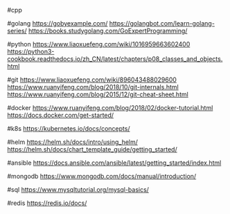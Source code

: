 #cpp


#golang
https://gobyexample.com/
https://golangbot.com/learn-golang-series/
https://books.studygolang.com/GoExpertProgramming/

#python
https://www.liaoxuefeng.com/wiki/1016959663602400
https://python3-cookbook.readthedocs.io/zh_CN/latest/chapters/p08_classes_and_objects.html

#git
https://www.liaoxuefeng.com/wiki/896043488029600
https://www.ruanyifeng.com/blog/2018/10/git-internals.html
https://www.ruanyifeng.com/blog/2015/12/git-cheat-sheet.html

#docker
https://www.ruanyifeng.com/blog/2018/02/docker-tutorial.html
https://docs.docker.com/get-started/

#k8s
https://kubernetes.io/docs/concepts/

#helm
https://helm.sh/docs/intro/using_helm/
https://helm.sh/docs/chart_template_guide/getting_started/

#ansible
https://docs.ansible.com/ansible/latest/getting_started/index.html

#mongodb
https://www.mongodb.com/docs/manual/introduction/

#sql
https://www.mysqltutorial.org/mysql-basics/

#redis
https://redis.io/docs/
